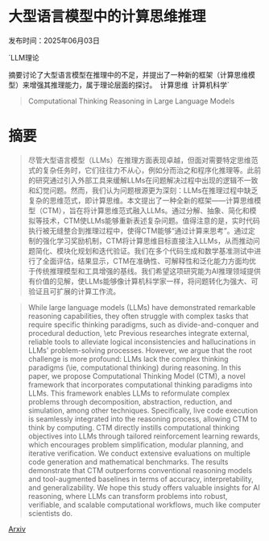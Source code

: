 # 大型语言模型中的计算思维推理

发布时间：2025年06月03日

`LLM理论

摘要讨论了大型语言模型在推理中的不足，并提出了一种新的框架（计算思维模型）来增强其推理能力，属于理论层面的探讨。` `计算思维` `计算机科学`

> Computational Thinking Reasoning in Large Language Models

# 摘要

> 尽管大型语言模型（LLMs）在推理方面表现卓越，但面对需要特定思维范式的复杂任务时，它们往往力不从心，例如分而治之和程序化推理等。此前的研究通过引入外部工具来缓解LLMs在问题解决过程中出现的逻辑不一致和幻觉问题。然而，我们认为问题根源更为深刻：LLMs在推理过程中缺乏复杂的思维范式，即计算思维。本文提出了一种全新的框架——计算思维模型（CTM），旨在将计算思维范式融入LLMs。通过分解、抽象、简化和模拟等技术，CTM使LLMs能够重新表述复杂问题。值得注意的是，实时代码执行被无缝整合到推理过程中，使得CTM能够“通过计算来思考”。通过定制的强化学习奖励机制，CTM将计算思维目标直接注入LLMs，从而推动问题简化、模块化规划和迭代验证。我们在多个代码生成和数学基准测试中进行了全面评估，结果显示，CTM在准确性、可解释性和泛化能力方面均优于传统推理模型和工具增强的基线。我们希望这项研究能为AI推理领域提供有价值的见解，使LLMs能够像计算机科学家一样，将问题转化为强大、可验证且可扩展的计算工作流。

> While large language models (LLMs) have demonstrated remarkable reasoning capabilities, they often struggle with complex tasks that require specific thinking paradigms, such as divide-and-conquer and procedural deduction, \etc Previous researches integrate external, reliable tools to alleviate logical inconsistencies and hallucinations in LLMs' problem-solving processes. However, we argue that the root challenge is more profound: LLMs lack the complex thinking paradigms (\ie, computational thinking) during reasoning. In this paper, we propose Computational Thinking Model (CTM), a novel framework that incorporates computational thinking paradigms into LLMs. This framework enables LLMs to reformulate complex problems through decomposition, abstraction, reduction, and simulation, among other techniques. Specifically, live code execution is seamlessly integrated into the reasoning process, allowing CTM to think by computing. CTM directly instills computational thinking objectives into LLMs through tailored reinforcement learning rewards, which encourages problem simplification, modular planning, and iterative verification. We conduct extensive evaluations on multiple code generation and mathematical benchmarks. The results demonstrate that CTM outperforms conventional reasoning models and tool-augmented baselines in terms of accuracy, interpretability, and generalizability. We hope this study offers valuable insights for AI reasoning, where LLMs can transform problems into robust, verifiable, and scalable computational workflows, much like computer scientists do.

[Arxiv](https://arxiv.org/abs/2506.02658)